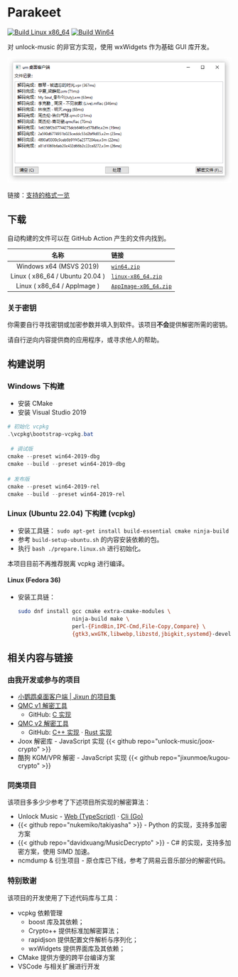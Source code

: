 # Parakeet

[![Build Linux x86_64](https://github.com/jixunmoe/parakeet/actions/workflows/build-linux-x86_64.yml/badge.svg)](https://github.com/jixunmoe/parakeet/actions/workflows/build-linux-x86_64.yml) [![Build Win64](https://github.com/jixunmoe/parakeet/actions/workflows/build-win64.yml/badge.svg)](https://github.com/jixunmoe/parakeet/actions/workflows/build-win64.yml)

对 unlock-music 的非官方实现，使用 wxWidgets 作为基础 GUI 库开发。

![主界面截图](./.github/assets/app-main.png)

链接：[支持的格式一览][sup_format]

[sup_format]: https://github.com/jixunmoe/parakeet/wiki/%E6%94%AF%E6%8C%81%E7%9A%84%E6%A0%BC%E5%BC%8F

## 下载

自动构建的文件可以在 GitHub Action 产生的文件内找到。

|              名称               | 链接                                        |
| :-----------------------------: | :------------------------------------------ |
|     Windows x64 (MSVS 2019)     | [`win64.zip`][dl_win64]                     |
| Linux ( x86_64 / Ubuntu 20.04 ) | [`linux-x86_64.zip`][dl_linux_x86_64]       |
|   Linux ( x86_64 / AppImage )   | [`AppImage-x86_64.zip`][dl_appimage_x86_64] |

[dl_win64]: https://nightly.link/jixunmoe/parakeet/workflows/build-win64/main/win64.zip
[dl_linux_x86_64]: https://nightly.link/jixunmoe/parakeet/workflows/build-linux-x86_64/main/linux-x86_64.zip
[dl_appimage_x86_64]: https://nightly.link/jixunmoe/parakeet/workflows/build-linux-x86_64/main/AppImage-x86_64.zip

### 关于密钥

你需要自行寻找密钥或加密参数并填入到软件。该项目**不会**提供解密所需的密钥。

请自行逆向内容提供商的应用程序，或寻求他人的帮助。

## 构建说明

### Windows 下构建

- 安装 CMake
- 安装 Visual Studio 2019

```powershell
# 初始化 vcpkg
.\vcpkg\bootstrap-vcpkg.bat

 # 调试版
cmake --preset win64-2019-dbg
cmake --build --preset win64-2019-dbg

# 发布版
cmake --preset win64-2019-rel
cmake --build --preset win64-2019-rel
```

### Linux (Ubuntu 22.04) 下构建 (vcpkg)

- 安装工具链： `sudo apt-get install build-essential cmake ninja-build`
- 参考 `build-setup-ubuntu.sh` 的内容安装依赖的包。
- 执行 `bash ./prepare.linux.sh` 进行初始化。

本项目目前不再推荐脱离 vcpkg 进行编译。

#### Linux (Fedora 36)

- 安装工具链：

  ```sh
  sudo dnf install gcc cmake extra-cmake-modules \
                   ninja-build make \
                   perl-{FindBin,IPC-Cmd,File-Copy,Compare} \
                   {gtk3,wxGTK,libwebp,libzstd,jbigkit,systemd}-devel
  ```

## 相关内容与链接

### 由我开发或参与的项目

- [小鹦鹉桌面客户端 | Jixun 的项目集](https://jixun.moe/apps/parakeet/)
- [QMC v1 解密工具](/utils/qmc-v1-decode/)
  - GitHub: [C 实现](https://github.com/jixunmoe/qmc-decode)
- [QMC v2 解密工具](/utils/qmc-v2/)
  - GitHub: [C++ 实现](https://github.com/jixunmoe/qmc2) · [Rust 实现](https://github.com/jixunmoe/qmc2-rust)
- Joox 解密库 - JavaScript 实现 {{< github repo="unlock-music/joox-crypto" >}}
- 酷狗 KGM/VPR 解密 - JavaScript 实现 {{< github repo="jixunmoe/kugou-crypto" >}}

### 同类项目

该项目多多少少参考了下述项目所实现的解密算法：

- Unlock Music - [Web (TypeScript)](https://git.unlock-music.dev/um/web) · [Cli (Go)](https://github.com/unlock-music/cli)
- {{< github repo="nukemiko/takiyasha" >}} - Python 的实现，支持多加密方案
- {{< github repo="davidxuang/MusicDecrypto" >}} - C# 的实现，支持多加密方案，使用 SIMD 加速。
- ncmdump & 衍生项目 - 原仓库已下线，参考了网易云音乐部分的解密代码。

### 特别致谢

该项目的开发使用了下述代码库与工具：

- vcpkg 依赖管理
  - boost 库及其依赖；
  - Crypto++ 提供标准加解密算法；
  - rapidjson 提供配置文件解析与序列化；
  - wxWidgets 提供界面库及其依赖；
- CMake 提供方便的跨平台编译方案
- VSCode 与相关扩展进行开发
